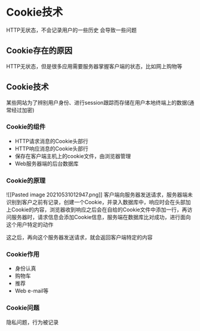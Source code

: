 # Cookie技术
HTTP无状态，不会记录用户的一些历史
会导致一些问题

## Cookie存在的原因
HTTP无状态，但是很多应用需要服务器掌握客户端的状态，比如网上购物等

## Cookie技术
某些网站为了辨别用户身份、进行session跟踪而存储在用户本地终端上的数据(通常经过加密)

### Cookie的组件
+ HTTP请求消息的Cookie头部行
+ HTTP响应消息的Cookie头部行
+ 保存在客户端主机上的cookie文件，由浏览器管理
+ Web服务器端的后台数据库

### Cookie的原理
![[Pasted image 20210531012947.png]]
客户端向服务器发送请求，服务器端未识别到客户之前有记录，创建一个Cookie，并录入数据库中，响应时会在头部加上Cookie的内容，浏览器收到响应之后会在自给的Cookie文件中添加一行，再访问服务器时，请求信息会添加Cookie信息，服务端在数据库比对成功，进行面向这个用户特定的动作

这之后，再向这个服务器发送请求，就会返回客户端特定的内容


### Cookie作用
+ 身份认真
+ 购物车
+ 推荐
+ Web e-mail等

### Cookie问题
隐私问题，行为被记录


